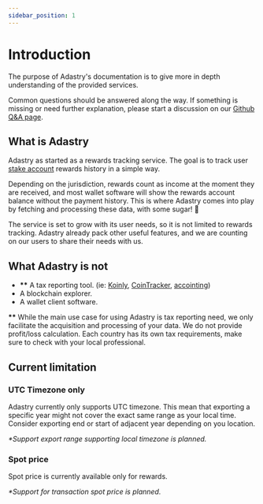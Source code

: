 ```yaml
---
sidebar_position: 1
---
```


# Introduction

The purpose of Adastry's documentation is to give more in depth understanding of the provided services.

Common questions should be answered along the way. If something is missing or need further explanation,
please start a discussion on our
[Github Q&A page](https://github.com/PaskLab/adastry-ui/discussions/categories/q-a).

## What is Adastry

Adastry as started as a rewards tracking service.
The goal is to track user [stake account](/learn/docs/definitions#account) rewards history in a simple way.

Depending on the jurisdiction, rewards count as income at the moment they are received, and most wallet
software will show the rewards account balance without the payment history. This is where Adastry comes
into play by fetching and processing these data, with some sugar! 🍰

The service is set to grow with its user needs, so it is not limited to rewards tracking. Adastry already
pack other useful features, and we are counting on our users to share their needs with us.

## What Adastry is not

- __**__ A tax reporting tool. (ie: [Koinly](https://koinly.io/), [CoinTracker](https://www.cointracker.io/),
[accointing](https://www.accointing.com/))
- A blockchain explorer.
- A wallet client software.

__**__ While the main use case for using Adastry is tax reporting need, we only facilitate the acquisition and
processing of your data. We do not provide profit/loss calculation. Each country has its own tax requirements,
make sure to check with your local professional.

## Current limitation

### UTC Timezone only

Adastry currently only supports UTC timezone. This mean that exporting a specific year might not cover the exact
same range as your local time. Consider exporting end or start of adjacent year depending on you location.

*\*Support export range supporting local timezone is planned.*

### Spot price

Spot price is currently available only for rewards.

*\*Support for transaction spot price is planned.*


